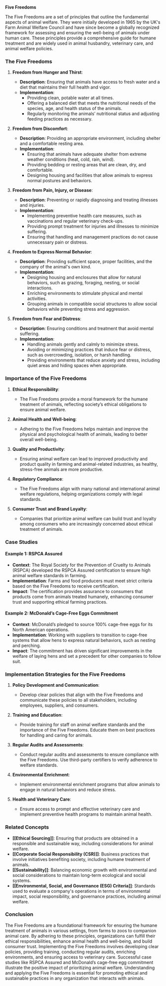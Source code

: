 **Five Freedoms**

The Five Freedoms are a set of principles that outline the fundamental aspects of animal welfare. They were initially developed in 1965 by the UK's Farm Animal Welfare Council and have since become a globally recognized framework for assessing and ensuring the well-being of animals under human care. These principles provide a comprehensive guide for humane treatment and are widely used in animal husbandry, veterinary care, and animal welfare policies.

### The Five Freedoms

1. **Freedom from Hunger and Thirst**:
   - **Description**: Ensuring that animals have access to fresh water and a diet that maintains their full health and vigor.
   - **Implementation**:
     - Providing clean, potable water at all times.
     - Offering a balanced diet that meets the nutritional needs of the species, age, and health status of the animals.
     - Regularly monitoring the animals’ nutritional status and adjusting feeding practices as necessary.

2. **Freedom from Discomfort**:
   - **Description**: Providing an appropriate environment, including shelter and a comfortable resting area.
   - **Implementation**:
     - Ensuring that animals have adequate shelter from extreme weather conditions (heat, cold, rain, wind).
     - Providing bedding or resting areas that are clean, dry, and comfortable.
     - Designing housing and facilities that allow animals to express normal postures and behaviors.

3. **Freedom from Pain, Injury, or Disease**:
   - **Description**: Preventing or rapidly diagnosing and treating illnesses and injuries.
   - **Implementation**:
     - Implementing preventive health care measures, such as vaccinations and regular veterinary check-ups.
     - Providing prompt treatment for injuries and illnesses to minimize suffering.
     - Ensuring that handling and management practices do not cause unnecessary pain or distress.

4. **Freedom to Express Normal Behavior**:
   - **Description**: Providing sufficient space, proper facilities, and the company of the animal's own kind.
   - **Implementation**:
     - Designing housing and enclosures that allow for natural behaviors, such as grazing, foraging, nesting, or social interactions.
     - Enriching environments to stimulate physical and mental activities.
     - Grouping animals in compatible social structures to allow social behaviors while preventing stress and aggression.

5. **Freedom from Fear and Distress**:
   - **Description**: Ensuring conditions and treatment that avoid mental suffering.
   - **Implementation**:
     - Handling animals gently and calmly to minimize stress.
     - Avoiding or minimizing practices that induce fear or distress, such as overcrowding, isolation, or harsh handling.
     - Providing environments that reduce anxiety and stress, including quiet areas and hiding spaces when appropriate.

### Importance of the Five Freedoms

1. **Ethical Responsibility**:
   - The Five Freedoms provide a moral framework for the humane treatment of animals, reflecting society’s ethical obligations to ensure animal welfare.

2. **Animal Health and Well-being**:
   - Adhering to the Five Freedoms helps maintain and improve the physical and psychological health of animals, leading to better overall well-being.

3. **Quality and Productivity**:
   - Ensuring animal welfare can lead to improved productivity and product quality in farming and animal-related industries, as healthy, stress-free animals are more productive.

4. **Regulatory Compliance**:
   - The Five Freedoms align with many national and international animal welfare regulations, helping organizations comply with legal standards.

5. **Consumer Trust and Brand Loyalty**:
   - Companies that prioritize animal welfare can build trust and loyalty among consumers who are increasingly concerned about ethical treatment of animals.

### Case Studies

#### Example 1: **RSPCA Assured**

- **Context**: The Royal Society for the Prevention of Cruelty to Animals (RSPCA) developed the RSPCA Assured certification to ensure high animal welfare standards in farming.
- **Implementation**: Farms and food producers must meet strict criteria based on the Five Freedoms to receive certification.
- **Impact**: The certification provides assurance to consumers that products come from animals treated humanely, enhancing consumer trust and supporting ethical farming practices.

#### Example 2: **McDonald’s Cage-Free Eggs Commitment**

- **Context**: McDonald’s pledged to source 100% cage-free eggs for its North American operations.
- **Implementation**: Working with suppliers to transition to cage-free systems that allow hens to express natural behaviors, such as nesting and perching.
- **Impact**: The commitment has driven significant improvements in the welfare of laying hens and set a precedent for other companies to follow suit.

### Implementation Strategies for the Five Freedoms

1. **Policy Development and Communication**:
   - Develop clear policies that align with the Five Freedoms and communicate these policies to all stakeholders, including employees, suppliers, and consumers.

2. **Training and Education**:
   - Provide training for staff on animal welfare standards and the importance of the Five Freedoms. Educate them on best practices for handling and caring for animals.

3. **Regular Audits and Assessments**:
   - Conduct regular audits and assessments to ensure compliance with the Five Freedoms. Use third-party certifiers to verify adherence to welfare standards.

4. **Environmental Enrichment**:
   - Implement environmental enrichment programs that allow animals to engage in natural behaviors and reduce stress.

5. **Health and Veterinary Care**:
   - Ensure access to prompt and effective veterinary care and implement preventive health programs to maintain animal health.

### Related Concepts

- **[[Ethical Sourcing]]**: Ensuring that products are obtained in a responsible and sustainable way, including considerations for animal welfare.
- **[[Corporate Social Responsibility (CSR)]]**: Business practices that involve initiatives benefiting society, including humane treatment of animals.
- **[[Sustainability]]**: Balancing economic growth with environmental and social considerations to maintain long-term ecological and social systems.
- **[[Environmental, Social, and Governance (ESG) Criteria]]**: Standards used to evaluate a company's operations in terms of environmental impact, social responsibility, and governance practices, including animal welfare.

### Conclusion

The Five Freedoms are a foundational framework for ensuring the humane treatment of animals in various settings, from farms to zoos to companion animal care. By adhering to these principles, organizations can fulfill their ethical responsibilities, enhance animal health and well-being, and build consumer trust. Implementing the Five Freedoms involves developing clear policies, providing training, conducting regular audits, enriching environments, and ensuring access to veterinary care. Successful case studies like RSPCA Assured and McDonald’s cage-free egg commitment illustrate the positive impact of prioritizing animal welfare. Understanding and applying the Five Freedoms is essential for promoting ethical and sustainable practices in any organization that interacts with animals.